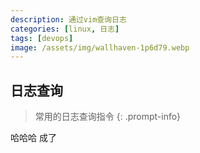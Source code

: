```yaml
---
description: 通过vim查询日志
categories: [linux, 日志]
tags: [devops]
image: /assets/img/wallhaven-1p6d79.webp
---
```


## 日志查询

> 常用的日志查询指令
{: .prompt-info}

哈哈哈 成了